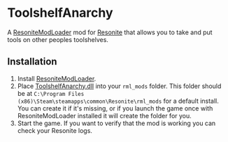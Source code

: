 # ToolshelfAnarchy

A [ResoniteModLoader](https://github.com/resonite-modding-group/ResoniteModLoader) mod for [Resonite](https://resonite.com/) that allows you to take and put tools on other peoples toolshelves.

## Installation
1. Install [ResoniteModLoader](https://github.com/resonite-modding-group/ResoniteModLoader).
1. Place [ToolshelfAnarchy.dll](https://github.com/art0007i/ToolshelfAnarchy/releases/latest/download/ToolshelfAnarchy.dll) into your `rml_mods` folder. This folder should be at `C:\Program Files (x86)\Steam\steamapps\common\Resonite\rml_mods` for a default install. You can create it if it's missing, or if you launch the game once with ResoniteModLoader installed it will create the folder for you.
1. Start the game. If you want to verify that the mod is working you can check your Resonite logs.